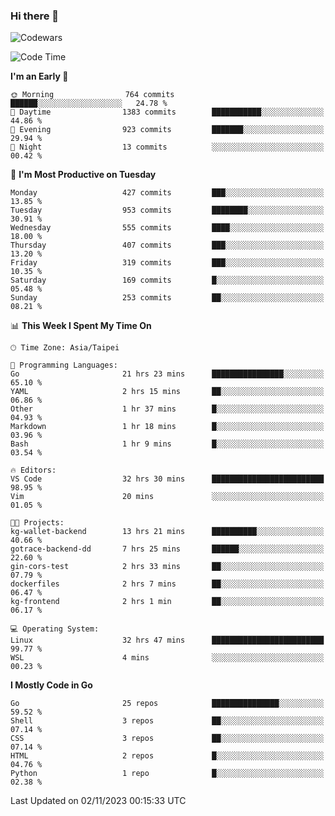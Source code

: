 ### Hi there 👋

![Codewars](https://www.codewars.com/users/omegaatt36/badges/small)

<!--START_SECTION:waka-->
![Code Time](http://img.shields.io/badge/Code%20Time-1%2C892%20hrs%2030%20mins-blue)

**I'm an Early 🐤** 

```text
🌞 Morning                764 commits         ██████░░░░░░░░░░░░░░░░░░░   24.78 % 
🌆 Daytime                1383 commits        ███████████░░░░░░░░░░░░░░   44.86 % 
🌃 Evening                923 commits         ███████░░░░░░░░░░░░░░░░░░   29.94 % 
🌙 Night                  13 commits          ░░░░░░░░░░░░░░░░░░░░░░░░░   00.42 % 
```
📅 **I'm Most Productive on Tuesday** 

```text
Monday                   427 commits         ███░░░░░░░░░░░░░░░░░░░░░░   13.85 % 
Tuesday                  953 commits         ████████░░░░░░░░░░░░░░░░░   30.91 % 
Wednesday                555 commits         ████░░░░░░░░░░░░░░░░░░░░░   18.00 % 
Thursday                 407 commits         ███░░░░░░░░░░░░░░░░░░░░░░   13.20 % 
Friday                   319 commits         ███░░░░░░░░░░░░░░░░░░░░░░   10.35 % 
Saturday                 169 commits         █░░░░░░░░░░░░░░░░░░░░░░░░   05.48 % 
Sunday                   253 commits         ██░░░░░░░░░░░░░░░░░░░░░░░   08.21 % 
```


📊 **This Week I Spent My Time On** 

```text
🕑︎ Time Zone: Asia/Taipei

💬 Programming Languages: 
Go                       21 hrs 23 mins      ████████████████░░░░░░░░░   65.10 % 
YAML                     2 hrs 15 mins       ██░░░░░░░░░░░░░░░░░░░░░░░   06.86 % 
Other                    1 hr 37 mins        █░░░░░░░░░░░░░░░░░░░░░░░░   04.93 % 
Markdown                 1 hr 18 mins        █░░░░░░░░░░░░░░░░░░░░░░░░   03.96 % 
Bash                     1 hr 9 mins         █░░░░░░░░░░░░░░░░░░░░░░░░   03.54 % 

🔥 Editors: 
VS Code                  32 hrs 30 mins      █████████████████████████   98.95 % 
Vim                      20 mins             ░░░░░░░░░░░░░░░░░░░░░░░░░   01.05 % 

🐱‍💻 Projects: 
kg-wallet-backend        13 hrs 21 mins      ██████████░░░░░░░░░░░░░░░   40.66 % 
gotrace-backend-dd       7 hrs 25 mins       ██████░░░░░░░░░░░░░░░░░░░   22.60 % 
gin-cors-test            2 hrs 33 mins       ██░░░░░░░░░░░░░░░░░░░░░░░   07.79 % 
dockerfiles              2 hrs 7 mins        ██░░░░░░░░░░░░░░░░░░░░░░░   06.47 % 
kg-frontend              2 hrs 1 min         ██░░░░░░░░░░░░░░░░░░░░░░░   06.17 % 

💻 Operating System: 
Linux                    32 hrs 47 mins      █████████████████████████   99.77 % 
WSL                      4 mins              ░░░░░░░░░░░░░░░░░░░░░░░░░   00.23 % 
```

**I Mostly Code in Go** 

```text
Go                       25 repos            ███████████████░░░░░░░░░░   59.52 % 
Shell                    3 repos             ██░░░░░░░░░░░░░░░░░░░░░░░   07.14 % 
CSS                      3 repos             ██░░░░░░░░░░░░░░░░░░░░░░░   07.14 % 
HTML                     2 repos             █░░░░░░░░░░░░░░░░░░░░░░░░   04.76 % 
Python                   1 repo              █░░░░░░░░░░░░░░░░░░░░░░░░   02.38 % 
```




 Last Updated on 02/11/2023 00:15:33 UTC
<!--END_SECTION:waka-->

<!--
**omegaatt36/omegaatt36** is a ✨ _special_ ✨ repository because its `README.md` (this file) appears on your GitHub profile.

Here are some ideas to get you started:

- 🔭 I’m currently working on ...
- 🌱 I’m currently learning ...
- 👯 I’m looking to collaborate on ...
- 🤔 I’m looking for help with ...
- 💬 Ask me about ...
- 📫 How to reach me: ...
- 😄 Pronouns: ...
- ⚡ Fun fact: ...
-->
